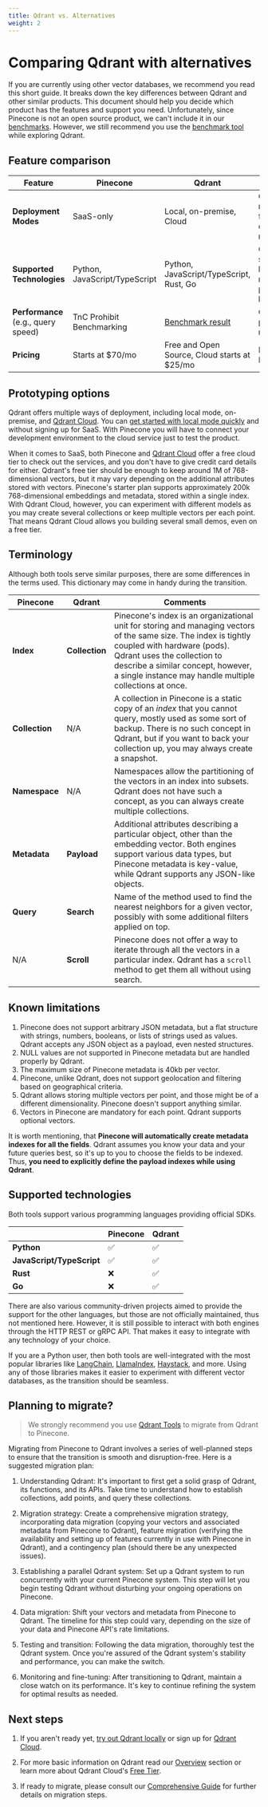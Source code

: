 ```yaml
---
title: Qdrant vs. Alternatives
weight: 2
---
```


# Comparing Qdrant with alternatives

If you are currently using other vector databases, we recommend you read this short guide. It breaks down the key differences between Qdrant and other similar products. This document should help you decide which product has the features and support you need. 
Unfortunately, since Pinecone is not an open source product, we can't include it in our [benchmarks](/benchmarks/). However, we still recommend you use the [benchmark tool](/benchmarks/) while exploring Qdrant. 

## Feature comparison

| Feature                             | Pinecone                      | Qdrant                                       | Comments                                                 |
|-------------------------------------|-------------------------------|----------------------------------------------|----------------------------------------------------------|
| **Deployment Modes**                | SaaS-only                     | Local, on-premise, Cloud                     | Qdrant offers more flexibility in deployment modes       |
| **Supported Technologies**          | Python, JavaScript/TypeScript | Python, JavaScript/TypeScript, Rust, Go      | Qdrant supports a broader range of programming languages |
| **Performance** (e.g., query speed) | TnC Prohibit Benchmarking     | [Benchmark result](/benchmarks/)             | Compare performance metrics                              |
| **Pricing**                         | Starts at $70/mo              | Free and Open Source, Cloud starts at $25/mo | Pricing as of May 2023                                   |

## Prototyping options

Qdrant offers multiple ways of deployment, including local mode, on-premise, and [Qdrant Cloud](https://cloud.qdrant.io/). 
You can [get started with local mode quickly](/documentation/quick-start/) and without signing up for SaaS. With Pinecone you will have to connect your development environment to the cloud service just to test the product. 

When it comes to SaaS, both Pinecone and [Qdrant Cloud](https://cloud.qdrant.io/) offer a free cloud tier to check out the services, and you don't have to give credit card details for either. Qdrant's free tier should be enough to keep around 1M of 768-dimensional vectors, but it may vary depending on the additional attributes stored with vectors. Pinecone's starter plan supports approximately 200k 768-dimensional embeddings and metadata, stored within a single index. With Qdrant Cloud, however, you can experiment with different models as you may create several collections or keep multiple vectors per each point. That means Qdrant Cloud allows you building several small demos, even on a free tier.

## Terminology

Although both tools serve similar purposes, there are some differences in the terms used. This dictionary may come 
in handy during the transition.

| Pinecone       | Qdrant         | Comments                                                                                                                                                                                                                                                                       |
|----------------|----------------|--------------------------------------------------------------------------------------------------------------------------------------------------------------------------------------------------------------------------------------------------------------------------------|
| **Index**      | **Collection** | Pinecone's index is an organizational unit for storing and managing vectors of the same size. The index is tightly coupled with hardware (pods). Qdrant uses the collection to describe a similar concept, however, a single instance may handle multiple collections at once. |
| **Collection** | N/A            | A collection in Pinecone is a static copy of an *index* that you cannot query, mostly used as some sort of backup. There is no such concept in Qdrant, but if you want to back your collection up, you may always create a snapshot.                                           |
| **Namespace**  | N/A            | Namespaces allow the partitioning of the vectors in an index into subsets. Qdrant does not have such a concept, as you can always create multiple collections.                                                                                                                 |
| **Metadata**   | **Payload**    | Additional attributes describing a particular object, other than the embedding vector. Both engines support various data types, but Pinecone metadata is key-value, while Qdrant supports any JSON-like objects.                                                               |
| **Query**      | **Search**     | Name of the method used to find the nearest neighbors for a given vector, possibly with some additional filters applied on top.                                                                                                                                                |
| N/A            | **Scroll**     | Pinecone does not offer a way to iterate through all the vectors in a particular index. Qdrant has a `scroll` method to get them all without using search.                                                                                                                     |

## Known limitations

1. Pinecone does not support arbitrary JSON metadata, but a flat structure with strings, numbers, booleans, or lists of strings used as values. Qdrant accepts any JSON object as a payload, even nested structures.
2. NULL values are not supported in Pinecone metadata but are handled properly by Qdrant.
3. The maximum size of Pinecone metadata is 40kb per vector. 
4. Pinecone, unlike Qdrant, does not support geolocation and filtering based on geographical criteria.
5. Qdrant allows storing multiple vectors per point, and those might be of a different dimensionality. Pinecone doesn't support anything similar.
6. Vectors in Pinecone are mandatory for each point. Qdrant supports optional vectors.

It is worth mentioning, that **Pinecone will automatically create metadata indexes for all the fields**. Qdrant assumes you know
your data and your future queries best, so it's up to you to choose the fields to be indexed. Thus, **you need to explicitly define the payload indexes while using Qdrant**.

## Supported technologies

Both tools support various programming languages providing official SDKs.

|                           | Pinecone             | Qdrant               |
|---------------------------|----------------------|----------------------|
| **Python**                | ✅                    | ✅                    |
| **JavaScript/TypeScript** | ✅                    | ✅                    |
| **Rust**                  | ❌                    | ✅                    |
| **Go**                    | ❌                    | ✅                    |

There are also various community-driven projects aimed to provide the support for the other languages, but those are not officially 
maintained, thus not mentioned here. However, it is still possible to interact with both engines through the HTTP REST or gRPC API. 
That makes it easy to integrate with any technology of your choice.

If you are a Python user, then both tools are well-integrated with the most popular libraries like [LangChain](../integrations/langchain/), [LlamaIndex](../integrations/llama-index/), [Haystack](../integrations/haystack/), and more. 
Using any of those libraries makes it easier to experiment with different vector databases, as the transition should be seamless.

## Planning to migrate?

> We strongly recommend you use [Qdrant Tools](https://github.com/NirantK/qdrant_tools) to migrate from Qdrant to Pinecone.

Migrating from Pinecone to Qdrant involves a series of well-planned steps to ensure that the transition is smooth and disruption-free. Here is a suggested migration plan:

1. Understanding Qdrant: It's important to first get a solid grasp of Qdrant, its functions, and its APIs. Take time to understand how to establish collections, add points, and query these collections.

2. Migration strategy: Create a comprehensive migration strategy, incorporating data migration (copying your vectors and associated metadata from Pinecone to Qdrant), feature migration (verifying the availability and setting up of features currently in use with Pinecone in Qdrant), and a contingency plan (should there be any unexpected issues).

3. Establishing a parallel Qdrant system: Set up a Qdrant system to run concurrently with your current Pinecone system. This step will let you begin testing Qdrant without disturbing your ongoing operations on Pinecone.

4. Data migration: Shift your vectors and metadata from Pinecone to Qdrant. The timeline for this step could vary, depending on the size of your data and Pinecone API's rate limitations.

5. Testing and transition: Following the data migration, thoroughly test the Qdrant system. Once you're assured of the Qdrant system's stability and performance, you can make the switch.

6. Monitoring and fine-tuning: After transitioning to Qdrant, maintain a close watch on its performance. It's key to continue refining the system for optimal results as needed.

## Next steps

1. If you aren't ready yet, [try out Qdrant locally](/documentation/quick-start/) or sign up for [Qdrant Cloud](https://cloud.qdrant.io/).

2. For more basic information on Qdrant read our [Overview](overview/) section or learn more about Qdrant Cloud's [Free Tier](documentation/cloud/).

3. If ready to migrate, please consult our [Comprehensive Guide](https://github.com/NirantK/qdrant_tools) for further details on migration steps.
